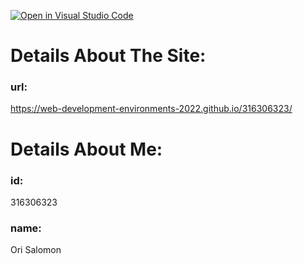 [![Open in Visual Studio Code](https://classroom.github.com/assets/open-in-vscode-f059dc9a6f8d3a56e377f745f24479a46679e63a5d9fe6f495e02850cd0d8118.svg)](https://classroom.github.com/online_ide?assignment_repo_id=7508007&assignment_repo_type=AssignmentRepo)

# Details About The Site:

### url:

https://web-development-environments-2022.github.io/316306323/

# Details About Me:

### id:

316306323

### name:

Ori Salomon
